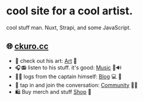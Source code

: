 # cool site for a cool artist.


cool stuff man. Nuxt, Strapi, and some JavaScript.

## 🌐 [ckuro.cc](https://ckuro.cc)
- 🎨 check out his art: [Art](https://ckuro.cc/portfolio) 🎨
- 🎧📻 listen to his stuff. it's good: [Music](https://ckuro.cc/music) 🎵🔊
- 📖📒 logs from the captain himself: [Blog](https://ckuro.cc/blog) 💻 📄
- 💬 tap in and join the conversation: [Community](https://ckuro.cc/community)  💭🌐
- 🛍️ Buy merch and stuff [Shop](https://ckuro.cc/shop) 🛒
